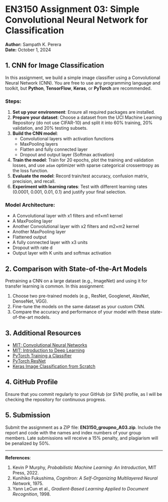 # EN3150 Assignment 03: Simple Convolutional Neural Network for Classification

**Author:** Sampath K. Perera  
**Date:** October 1, 2024

## 1. CNN for Image Classification

In this assignment, we build a simple image classifier using a Convolutional Neural Network (CNN). You are free to use any programming language and toolkit, but **Python**, **TensorFlow**, **Keras**, or **PyTorch** are recommended.

### Steps:

1. **Set up your environment**: Ensure all required packages are installed.
2. **Prepare your dataset**: Choose a dataset from the UCI Machine Learning Repository (do not use CIFAR-10) and split it into 60% training, 20% validation, and 20% testing subsets.
3. **Build the CNN model**:
   - Convolutional layers with activation functions
   - MaxPooling layers
   - Flatten and fully connected layer
   - Dropout and output layer (Softmax activation)
4. **Train the model**: Train for 20 epochs, plot the training and validation losses, and use `adam` optimizer with sparse categorical crossentropy as the loss function.
5. **Evaluate the model**: Record train/test accuracy, confusion matrix, precision, and recall.
6. **Experiment with learning rates**: Test with different learning rates (0.0001, 0.001, 0.01, 0.1) and justify your final selection.

### Model Architecture:

- A Convolutional layer with x1 filters and m1×m1 kernel
- A MaxPooling layer
- Another Convolutional layer with x2 filters and m2×m2 kernel
- Another MaxPooling layer
- Flattened output
- A fully connected layer with x3 units
- Dropout with rate d
- Output layer with K units and softmax activation

## 2. Comparison with State-of-the-Art Models

Pretraining a CNN on a large dataset (e.g., ImageNet) and using it for transfer learning is common. In this assignment:

1. Choose two pre-trained models (e.g., ResNet, Googlenet, AlexNet, DenseNet, VGG).
2. Fine-tune the models on the same dataset as your custom CNN.
3. Compare the accuracy and performance of your model with these state-of-the-art models.

## 3. Additional Resources

- [MIT: Convolutional Neural Networks](#)
- [MIT: Introduction to Deep Learning](#)
- [PyTorch Training a Classifier](#)
- [PyTorch ResNet](#)
- [Keras Image Classification from Scratch](#)

## 4. GitHub Profile

Ensure that you commit regularly to your GitHub (or SVN) profile, as I will be checking the repository for continuous progress.

## 5. Submission

Submit the assignment as a ZIP file: **EN3150_groupno_A03.zip**. Include the report and code with the names and index numbers of your group members. Late submissions will receive a 15% penalty, and plagiarism will be penalized by 50%.

---

**References**:  
1. Kevin P Murphy, *Probabilistic Machine Learning: An Introduction*, MIT Press, 2022.  
2. Kunihiko Fukushima, *Cognitron: A Self-Organizing Multilayered Neural Network*, 1975.  
3. Yann LeCun et al., *Gradient-Based Learning Applied to Document Recognition*, 1998.  

